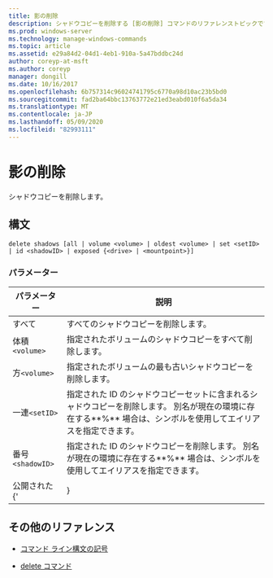 ```yaml
---
title: 影の削除
description: シャドウコピーを削除する [影の削除] コマンドのリファレンストピックです。
ms.prod: windows-server
ms.technology: manage-windows-commands
ms.topic: article
ms.assetid: e29a84d2-04d1-4eb1-910a-5a47bddbc24d
author: coreyp-at-msft
ms.author: coreyp
manager: dongill
ms.date: 10/16/2017
ms.openlocfilehash: 6b757314c96024741795c6770a98d10ac23b5bd0
ms.sourcegitcommit: fad2ba64bbc13763772e21ed3eabd010f6a5da34
ms.translationtype: MT
ms.contentlocale: ja-JP
ms.lasthandoff: 05/09/2020
ms.locfileid: "82993111"
---
```

# <a name="delete-shadows"></a>影の削除

シャドウコピーを削除します。

## <a name="syntax"></a>構文

```
delete shadows [all | volume <volume> | oldest <volume> | set <setID> | id <shadowID> | exposed {<drive> | <mountpoint>}]
```

### <a name="parameters"></a>パラメーター

| パラメーター | 説明 |
| ---- | ---- |
| すべて | すべてのシャドウコピーを削除します。 |
| 体積`<volume>` | 指定されたボリュームのシャドウコピーをすべて削除します。 |
| 方`<volume>` | 指定されたボリュームの最も古いシャドウコピーを削除します。 |
| 一連`<setID>` | 指定された ID のシャドウコピーセットに含まれるシャドウコピーを削除します。 別名が現在の環境に存在する**%** 場合は、シンボルを使用してエイリアスを指定できます。 |
| 番号`<shadowID>` | 指定された ID のシャドウコピーを削除します。 別名が現在の環境に存在する**%** 場合は、シンボルを使用してエイリアスを指定できます。 |
| 公開された {'<drive> | <mountpoint>} |

## <a name="additional-references"></a>その他のリファレンス

- [コマンド ライン構文の記号](command-line-syntax-key.md)

- [delete コマンド](delete.md)
